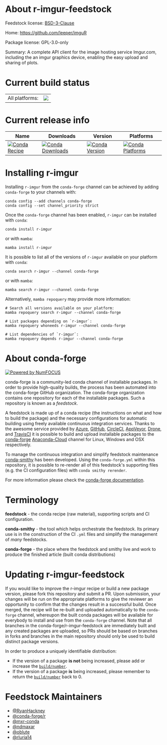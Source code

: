 About r-imgur-feedstock
=======================

Feedstock license: [BSD-3-Clause](https://github.com/conda-forge/r-imgur-feedstock/blob/main/LICENSE.txt)

Home: https://github.com/leeper/imguR

Package license: GPL-3.0-only

Summary: A complete API client for the image hosting service Imgur.com, including the an imgur graphics device, enabling the easy upload and sharing of plots.

Current build status
====================


<table><tr><td>All platforms:</td>
    <td>
      <a href="https://dev.azure.com/conda-forge/feedstock-builds/_build/latest?definitionId=10750&branchName=main">
        <img src="https://dev.azure.com/conda-forge/feedstock-builds/_apis/build/status/r-imgur-feedstock?branchName=main">
      </a>
    </td>
  </tr>
</table>

Current release info
====================

| Name | Downloads | Version | Platforms |
| --- | --- | --- | --- |
| [![Conda Recipe](https://img.shields.io/badge/recipe-r--imgur-green.svg)](https://anaconda.org/conda-forge/r-imgur) | [![Conda Downloads](https://img.shields.io/conda/dn/conda-forge/r-imgur.svg)](https://anaconda.org/conda-forge/r-imgur) | [![Conda Version](https://img.shields.io/conda/vn/conda-forge/r-imgur.svg)](https://anaconda.org/conda-forge/r-imgur) | [![Conda Platforms](https://img.shields.io/conda/pn/conda-forge/r-imgur.svg)](https://anaconda.org/conda-forge/r-imgur) |

Installing r-imgur
==================

Installing `r-imgur` from the `conda-forge` channel can be achieved by adding `conda-forge` to your channels with:

```
conda config --add channels conda-forge
conda config --set channel_priority strict
```

Once the `conda-forge` channel has been enabled, `r-imgur` can be installed with `conda`:

```
conda install r-imgur
```

or with `mamba`:

```
mamba install r-imgur
```

It is possible to list all of the versions of `r-imgur` available on your platform with `conda`:

```
conda search r-imgur --channel conda-forge
```

or with `mamba`:

```
mamba search r-imgur --channel conda-forge
```

Alternatively, `mamba repoquery` may provide more information:

```
# Search all versions available on your platform:
mamba repoquery search r-imgur --channel conda-forge

# List packages depending on `r-imgur`:
mamba repoquery whoneeds r-imgur --channel conda-forge

# List dependencies of `r-imgur`:
mamba repoquery depends r-imgur --channel conda-forge
```


About conda-forge
=================

[![Powered by
NumFOCUS](https://img.shields.io/badge/powered%20by-NumFOCUS-orange.svg?style=flat&colorA=E1523D&colorB=007D8A)](https://numfocus.org)

conda-forge is a community-led conda channel of installable packages.
In order to provide high-quality builds, the process has been automated into the
conda-forge GitHub organization. The conda-forge organization contains one repository
for each of the installable packages. Such a repository is known as a *feedstock*.

A feedstock is made up of a conda recipe (the instructions on what and how to build
the package) and the necessary configurations for automatic building using freely
available continuous integration services. Thanks to the awesome service provided by
[Azure](https://azure.microsoft.com/en-us/services/devops/), [GitHub](https://github.com/),
[CircleCI](https://circleci.com/), [AppVeyor](https://www.appveyor.com/),
[Drone](https://cloud.drone.io/welcome), and [TravisCI](https://travis-ci.com/)
it is possible to build and upload installable packages to the
[conda-forge](https://anaconda.org/conda-forge) [Anaconda-Cloud](https://anaconda.org/)
channel for Linux, Windows and OSX respectively.

To manage the continuous integration and simplify feedstock maintenance
[conda-smithy](https://github.com/conda-forge/conda-smithy) has been developed.
Using the ``conda-forge.yml`` within this repository, it is possible to re-render all of
this feedstock's supporting files (e.g. the CI configuration files) with ``conda smithy rerender``.

For more information please check the [conda-forge documentation](https://conda-forge.org/docs/).

Terminology
===========

**feedstock** - the conda recipe (raw material), supporting scripts and CI configuration.

**conda-smithy** - the tool which helps orchestrate the feedstock.
                   Its primary use is in the construction of the CI ``.yml`` files
                   and simplify the management of *many* feedstocks.

**conda-forge** - the place where the feedstock and smithy live and work to
                  produce the finished article (built conda distributions)


Updating r-imgur-feedstock
==========================

If you would like to improve the r-imgur recipe or build a new
package version, please fork this repository and submit a PR. Upon submission,
your changes will be run on the appropriate platforms to give the reviewer an
opportunity to confirm that the changes result in a successful build. Once
merged, the recipe will be re-built and uploaded automatically to the
`conda-forge` channel, whereupon the built conda packages will be available for
everybody to install and use from the `conda-forge` channel.
Note that all branches in the conda-forge/r-imgur-feedstock are
immediately built and any created packages are uploaded, so PRs should be based
on branches in forks and branches in the main repository should only be used to
build distinct package versions.

In order to produce a uniquely identifiable distribution:
 * If the version of a package **is not** being increased, please add or increase
   the [``build/number``](https://docs.conda.io/projects/conda-build/en/latest/resources/define-metadata.html#build-number-and-string).
 * If the version of a package **is** being increased, please remember to return
   the [``build/number``](https://docs.conda.io/projects/conda-build/en/latest/resources/define-metadata.html#build-number-and-string)
   back to 0.

Feedstock Maintainers
=====================

* [@RyanHackney](https://github.com/RyanHackney/)
* [@conda-forge/r](https://github.com/conda-forge/r/)
* [@mxr-conda](https://github.com/mxr-conda/)
* [@ndmaxar](https://github.com/ndmaxar/)
* [@oblute](https://github.com/oblute/)
* [@rluria14](https://github.com/rluria14/)

